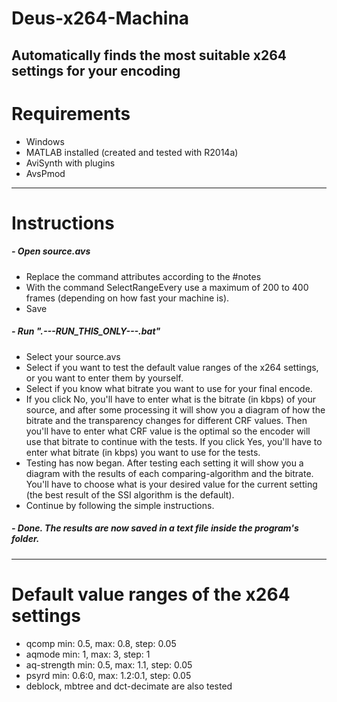 # Deus-x264-Machina
Automatically finds the most suitable x264 settings for your encoding
-----------------------------------------------------------------------------------------------
# Requirements
 - Windows
 - MATLAB installed (created and tested with R2014a)
 - AviSynth with plugins
 - AvsPmod
-----------------------------------------------------------------------------------------------
# Instructions
##### - Open source.avs
 - Replace the command attributes according to the #notes
 - With the command SelectRangeEvery use a maximum of 200 to 400 frames (depending on how fast your machine is).
 - Save
 ##### - Run ".---RUN_THIS_ONLY---.bat"
 - Select your source.avs
 - Select if you want to test the default value ranges of the x264 settings, or you want to enter them by yourself.
 - Select if you know what bitrate you want to use for your final encode.
 - If you click No, you'll have to enter what is the bitrate (in kbps) of your source, and after some processing it will show you a diagram of how the bitrate and the transparency changes for different CRF values. Then you'll have to enter what CRF value is the optimal so the encoder will use that bitrate to continue with the tests. If you click Yes, you'll have to enter what bitrate (in kbps) you want to use for the tests.
 - Testing has now began. After testing each setting it will show you a diagram with the results of each comparing-algorithm and the bitrate. You'll have to choose what is your desired value for the current setting (the best result of the SSI algorithm is the default).
 - Continue by following the simple instructions.
 ##### - Done. The results are now saved in a text file inside the program's folder.
-----------------------------------------------------------------------------------------------
# Default value ranges of the x264 settings
 - qcomp min: 0.5, max: 0.8, step: 0.05
 - aqmode min: 1, max: 3, step: 1
 - aq-strength min: 0.5, max: 1.1, step: 0.05
 - psyrd min: 0.6:0, max: 1.2:0.1, step: 0.05
 - deblock, mbtree and dct-decimate are also tested
 
